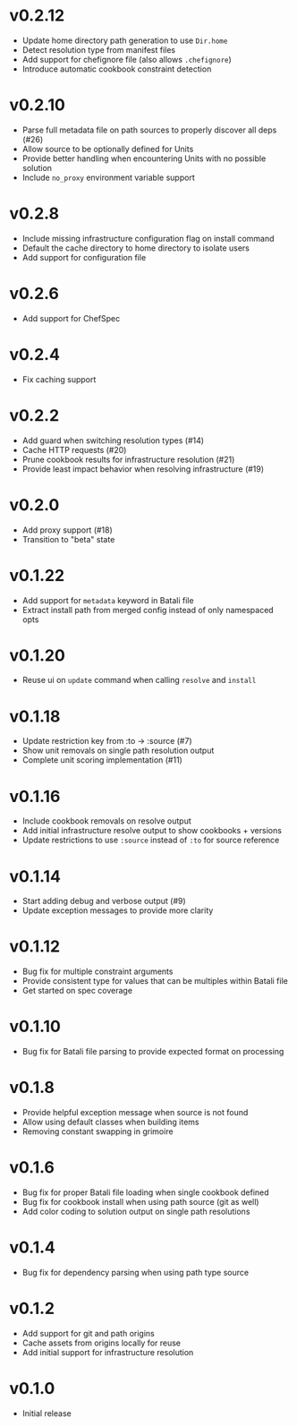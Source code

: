 # v0.2.12
* Update home directory path generation to use `Dir.home`
* Detect resolution type from manifest files
* Add support for chefignore file (also allows `.chefignore`)
* Introduce automatic cookbook constraint detection

# v0.2.10
* Parse full metadata file on path sources to properly discover all deps (#26)
* Allow source to be optionally defined for Units
* Provide better handling when encountering Units with no possible solution
* Include `no_proxy` environment variable support

# v0.2.8
* Include missing infrastructure configuration flag on install command
* Default the cache directory to home directory to isolate users
* Add support for configuration file

# v0.2.6
* Add support for ChefSpec

# v0.2.4
* Fix caching support

# v0.2.2
* Add guard when switching resolution types (#14)
* Cache HTTP requests (#20)
* Prune cookbook results for infrastructure resolution (#21)
* Provide least impact behavior when resolving infrastructure (#19)

# v0.2.0
* Add proxy support (#18)
* Transition to "beta" state

# v0.1.22
* Add support for `metadata` keyword in Batali file
* Extract install path from merged config instead of only namespaced opts

# v0.1.20
* Reuse ui on `update` command when calling `resolve` and `install`

# v0.1.18
* Update restriction key from :to -> :source (#7)
* Show unit removals on single path resolution output
* Complete unit scoring implementation (#11)

# v0.1.16
* Include cookbook removals on resolve output
* Add initial infrastructure resolve output to show cookbooks + versions
* Update restrictions to use `:source` instead of `:to` for source reference

# v0.1.14
* Start adding debug and verbose output (#9)
* Update exception messages to provide more clarity

# v0.1.12
* Bug fix for multiple constraint arguments
* Provide consistent type for values that can be multiples within Batali file
* Get started on spec coverage

# v0.1.10
* Bug fix for Batali file parsing to provide expected format on processing

# v0.1.8
* Provide helpful exception message when source is not found
* Allow using default classes when building items
* Removing constant swapping in grimoire

# v0.1.6
* Bug fix for proper Batali file loading when single cookbook defined
* Bug fix for cookbook install when using path source (git as well)
* Add color coding to solution output on single path resolutions

# v0.1.4
* Bug fix for dependency parsing when using path type source

# v0.1.2
* Add support for git and path origins
* Cache assets from origins locally for reuse
* Add initial support for infrastructure resolution

# v0.1.0
* Initial release
